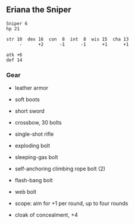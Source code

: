 
## Eriana the Sniper

    Sniper 6
    hp 21

    str 10  dex 16  con  8  int  8  wis 15  cha 13
         -      +2      -1      -1      +1      +1

    atk +6
    def 14

### Gear

* leather armor
* soft boots
* short sword
* crossbow, 30 bolts
* single-shot rifle

* exploding bolt
* sleeping-gas bolt
* self-anchoring climbing rope bolt (2)
* flash-bang bolt
* web bolt

* scope: aim for +1 per round, up to four rounds
* cloak of concealment, +4
